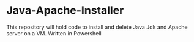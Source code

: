 # Java-Apache-Installer

This repository will hold code to install and delete Java Jdk and Apache  server on a VM. Written in Powershell
